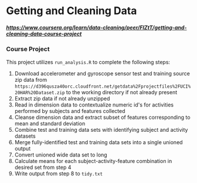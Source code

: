# Getting and Cleaning Data
##### https://www.coursera.org/learn/data-cleaning/peer/FIZtT/getting-and-cleaning-data-course-project
### Course Project

This project utilizes `run_analysis.R` to complete the following steps:
1. Download accelerometer and gyroscope sensor test and training source zip data from `https://d396qusza40orc.cloudfront.net/getdata%2Fprojectfiles%2FUCI%20HAR%20Dataset.zip` to the working directory if not already present
2. Extract zip data if not already unzipped
3. Read in dimension data to contextualize numeric id's for activities performed by subjects and features collected
4. Cleanse dimension data and extract subset of features corresponding to mean and standard deviation
5. Combine test and training data sets with identifying subject and activity datasets
6. Merge fully-identified test and training data sets into a single unioned output
7. Convert unioned wide data set to long
8. Calculate means for each subject-activity-feature combination in desired set from step 4
9. Write output from step 8 to `tidy.txt`
